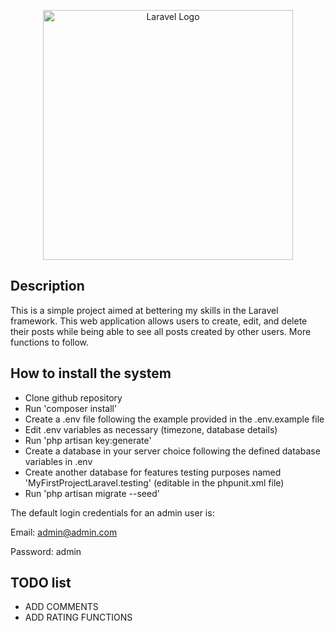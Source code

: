 <p align="center"><a href="https://laravel.com" target="_blank"><img src="https://raw.githubusercontent.com/laravel/art/master/logo-lockup/5%20SVG/2%20CMYK/1%20Full%20Color/laravel-logolockup-cmyk-red.svg" width="400" alt="Laravel Logo"></a></p>

## Description

This is a simple project aimed at bettering my skills in the Laravel framework. This web application allows users to create, edit, and delete their posts while being able to see all posts created by other users. More functions to follow.

## How to install the system

-   Clone github repository
-   Run 'composer install'
-   Create a .env file following the example provided in the .env.example file
-   Edit .env variables as necessary (timezone, database details)
-   Run 'php artisan key:generate'
-   Create a database in your server choice following the defined database variables in .env
-   Create another database for features testing purposes named 'MyFirstProjectLaravel.testing' (editable in the phpunit.xml file)
-   Run 'php artisan migrate --seed'

The default login credentials for an admin user is:

Email: admin@admin.com

Password: admin

## TODO list

-   ADD COMMENTS
-   ADD RATING FUNCTIONS
